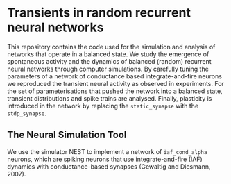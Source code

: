 # Transients in random recurrent neural networks

This repository contains the code used for the simulation and analysis of networks that operate in a balanced state. We study the emergence of spontaneous activity and the dynamics of balanced (random) recurrent neural networks through computer simulations. By carefully tuning the parameters of a network of conductance based integrate-and-fire neurons we reproduced the transient neural activity as observed in experiments. For the set of parameterisations that pushed the network into a balanced state, transient distributions and spike trains are analysed. Finally, plasticity is introduced in the network by replacing the `static_synapse` with the `stdp_synapse`. 

## The Neural Simulation Tool

We use the simulator NEST to implement a network of `iaf_cond_alpha` neurons, which are spiking neurons that use integrate-and-fire (IAF) dynamics with conductance-based synapses (Gewaltig and Diesmann, 2007).
